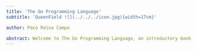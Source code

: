 ```yaml
---
title: 'The Go Programming Language'
subtitle: 'QueenField ![](../../../icon.jpg){width=17cm}'

author: Paco Reina Campo

abstract: Welcome to The Go Programming Language, an introductory book about Go. The Go programming language helps you write faster, more reliable software. High-level ergonomics and low-level control are often at odds in programming language design; Go challenges that conflict. Through balancing powerful technical capacity and a great developer experience, Go gives you the option to control low-level details (such as memory usage) without all the hassle traditionally associated with such control.
---
```


